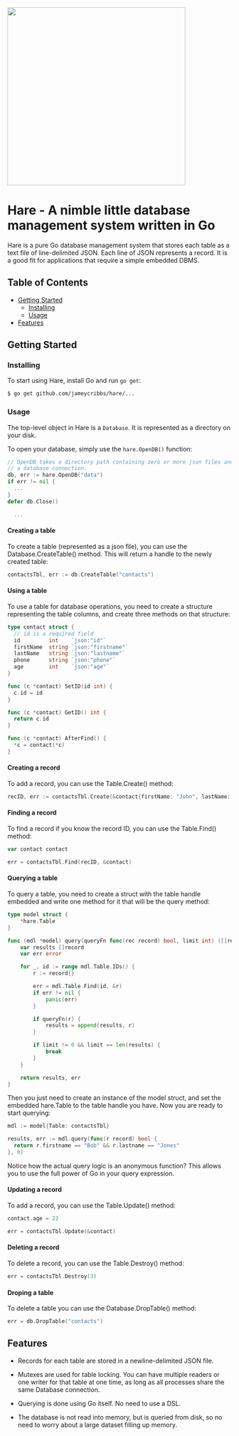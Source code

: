 <img src="https://raw.githubusercontent.com/jameycribbs/hare/master/hare.jpg" width="400" />

Hare - A nimble little database management system written in Go
====

Hare is a pure Go database management system that stores each table as
a text file of line-delimited JSON.  Each line of JSON represents a 
record.  It is a good fit for applications that require a simple embedded DBMS.

## Table of Contents

- [Getting Started](#getting-started)
  - [Installing](#installing)
  - [Usage](#usage)
- [Features](#features)

## Getting Started

### Installing

To start using Hare, install Go and run `go get`:

```sh
$ go get github.com/jameycribbs/hare/...
```

### Usage

The top-level object in Hare is a `Database`. It is represented as a directory on
your disk.

To open your database, simply use the `hare.OpenDB()` function:

```go
// OpenDB takes a directory path containing zero or more json files and returns
// a database connection.
db, err := hare.OpenDB("data")
if err != nil {
  ...
}
defer db.Close()

  ...
```

#### Creating a table

To create a table (represented as a json file), you can use the
Database.CreateTable() method.  This will return a handle to the
newly created table:

```go
contactsTbl, err := db.CreateTable("contacts")
```

#### Using a table

To use a table for database operations, you need to create a
structure representing the table columns, and create three
methods on that structure:

```go
type contact struct {
  // id is a required field
  id         int    `json:"id"`
  firstName  string `json:"firstname"`
  lastName   string `json:"lastname"`
  phone      string `json:"phone"`
  age        int    `json:"age"`
}

func (c *contact) SetID(id int) {
  c.id = id
}

func (c *contact) GetID() int {
  return c.id
}

func (c *contact) AfterFind() {
  *c = contact(*c)
}
```

#### Creating a record

To add a record, you can use the Table.Create() method:

```go
recID, err := contactsTbl.Create(&contact{firstName: "John", lastName: "Doe", phone: "888-888-8888", age: 21})
```


#### Finding a record

To find a record if you know the record ID, you can use the Table.Find() method:

```go
var contact contact

err = contactsTbl.Find(recID, &contact)
```


#### Querying a table

To query a table, you need to create a struct with the
table handle embedded and write one method for it that
will be the query method:

```go
type model struct {
	*hare.Table
}

func (mdl *model) query(queryFn func(rec record) bool, limit int) ([]record, error) {
	var results []record
	var err error

	for _, id := range mdl.Table.IDs() {
		r := record{}

		err = mdl.Table.Find(id, &r)
		if err != nil {
			panic(err)
		}

		if queryFn(r) {
			results = append(results, r)
		}

		if limit != 0 && limit == len(results) {
			break
		}
	}

	return results, err
}
```

Then you just need to create an instance of the model struct,
and set the embedded hare.Table to the table handle you have.
Now you are ready to start querying:

```go
mdl := model{Table: contactsTbl}

results, err := mdl.query(func(r record) bool {
  return r.firstname == "Bob" && r.lastname == "Jones"
}, 0)
```

Notice how the actual query logic is an anonymous function?
This allows you to use the full power of Go in your query
expression.


#### Updating a record

To add a record, you can use the Table.Update() method:

```go
contact.age = 22

err = contactsTbl.Update(&contact)
```


#### Deleting a record

To delete a record, you can use the Table.Destroy() method:

```go
err = contactsTbl.Destroy(3)
```


#### Droping a table

To delete a table you can use the Database.DropTable() method:

```go
err = db.DropTable("contacts")
```


## Features

* Records for each table are stored in a newline-delimited JSON file.

* Mutexes are used for table locking.  You can have multiple readers
  or one writer for that table at one time, as long as all processes 
  share the same Database connection.

* Querying is done using Go itself.  No need to use a DSL.

* The database is not read into memory, but is queried from disk, so
  no need to worry about a large dataset filling up memory.
